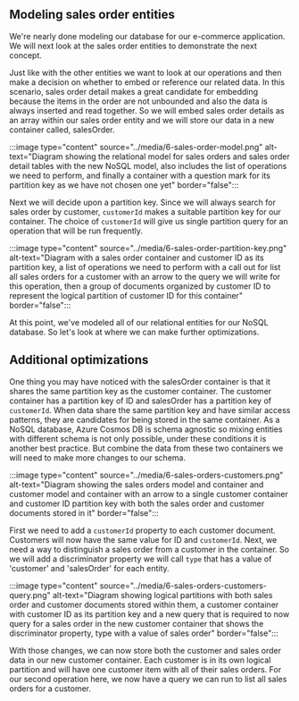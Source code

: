 ## Modeling sales order entities

We're nearly done modeling our database for our e-commerce application. We will next look at the sales order entities to demonstrate the next concept.

Just like with the other entities we want to look at our operations and then make a decision on whether to embed or reference our related data. In this scenario, sales order detail makes a great candidate for embedding because the items in the order are not unbounded and also the data is always inserted and read together. So we will embed sales order details as an array within our sales order entity and we will store our data in a new container called, salesOrder.

:::image type="content" source="../media/6-sales-order-model.png" alt-text="Diagram showing the relational model for sales orders and sales order detail tables with the new NoSQL model, also includes the list of operations we need to perform, and finally a container with a question mark for its partition key as we have not chosen one yet" border="false":::

Next we will decide upon a partition key. Since we will always search for sales order by customer, `customerId` makes a suitable partition key for our container. The choice of `customerId` will give us single partition query for an operation that will be run frequently.

:::image type="content" source="../media/6-sales-order-partition-key.png" alt-text="Diagram with a sales order container and customer ID as its partition key, a list of operations we need to perform with a call out for list all sales orders for a customer with an arrow to the query we will write for this operation, then a group of documents organized by customer ID to represent the logical partition of customer ID for this container" border="false":::

At this point, we've modeled all of our relational entities for our NoSQL database. So let's look at where we can make further optimizations.

## Additional optimizations

One thing you may have noticed with the salesOrder container is that it shares the same partition key as the customer container. The customer container has a partition key of ID and salesOrder has a partition key of `customerId`. When data share the same partition key and have similar access patterns, they are candidates for being stored in the same container. As a NoSQL database, Azure Cosmos DB is schema agnostic so mixing entities with different schema is not only possible, under these conditions it is another best practice. But combine the data from these two containers we will need to make more changes to our schema.

:::image type="content" source="../media/6-sales-orders-customers.png" alt-text="Diagram showing the sales orders model and container and customer model and container with an arrow to a single customer container and customer ID partition key with both the sales order and customer documents stored in it" border="false":::

First we need to add a `customerId` property to each customer document. Customers will now have the same value for ID and `customerId`. Next, we need a way to distinguish a sales order from a customer in the container. So we will add a discriminator property we will call `type` that has a value of 'customer' and 'salesOrder' for each entity.

:::image type="content" source="../media/6-sales-orders-customers-query.png" alt-text="Diagram showing logical partitions with both sales order and customer documents stored within them, a customer container with customer ID as its partition key and a new query that is required to now query for a sales order in the new customer container that shows the discriminator property, type with a value of sales order" border="false":::

With those changes, we can now store both the customer and sales order data in our new customer container. Each customer is in its own logical partition and will have one customer item with all of their sales orders. For our second operation here, we now have a query we can run to list all sales orders for a customer.
